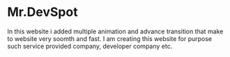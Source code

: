 # Mr.DevSpot
In this website i added multiple animation and advance transition that make to website very soomth and fast. I am creating this website for purpose such service provided company, developer company etc.
